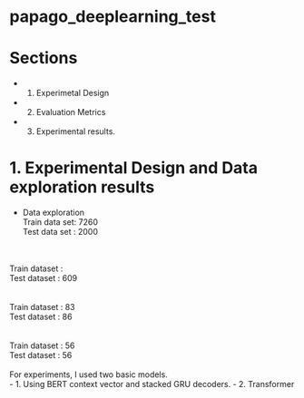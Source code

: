 # papago_deeplearning_test

# Sections
- 1. Experimetal Design
- 2. Evaluation Metrics
- 3. Experimental results.

# 1. Experimental Design and Data exploration results
- Data exploration
<samples> <br />
Train data set: 7260 <br />
Test data set : 2000 <br />
<br />
<number of words in each set> <br />
  Train dataset :  <br />
  Test dataset : 609 <br />
 <br />
<max length of input> <br />
  Train dataset : 83 <br />
  Test dataset : 86 <br />
<br />
<max length of outputs> <br />
  Train dataset : 56 <br />
  Test dataset : 56 <br />
<br />
For experiments, I used two basic models.<br />
- 1. Using BERT context vector and stacked GRU decoders.
- 2. Transformer


